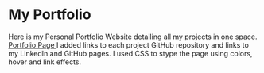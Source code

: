# My Portfolio 
Here is my Personal Portfolio Website detailing all my projects in one space.
<a href="https://tennwilliams.github.io">Portfolio Page </a>
I added links to each project GitHub repository and links to my LinkedIn and GitHub pages.
I used CSS to stype the page using colors, hover and link effects.


